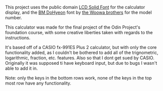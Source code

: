 <p>
  This project uses the public domain <a href="https://online-fonts.com/fonts/lcd-solid target="_blank">LCD Solid Font</a> for the calculator display,
  and the <a href="https://www.1001fonts.com/bm-dohyeon-font.html" target="_blank">BM DoHyeon</a> font by <a href="https://www.1001fonts.com/users/woowahan/" target="_blank">the Woowa brothers</a> for the model number. 
</p>
<p>
  This calculator was made for the final project of the Odin Project's foundation course, with some creative liberties taken with regards to the instructions.
</p>
<p>It's based off of a CASIO fx-991ES Plus 2 calculator, but with only the core functionality added, as I couldn't be bothered to add all of the trignometric, logarithmic, fraction, etc. features. Also so that I dont get sued by CASIO. Originally it was supposed ti have keyboard input, but due to bugs I wasn't able to add it in.</p>
<p>Note: only the keys in the bottom rows work, none of the keys in the top most row have any functionality.</p>
